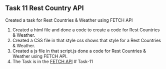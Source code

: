 ## Task 11 Rest Country API

Created a task for Rest Countries & Weather using FETCH API
   1. Created a html file and done a code to create a  code for Rest Countries & Weather.
   2. Created a  CSS file  in that style css shows that style for a Rest Countries & Weather.
   3. Created a  js file in that script.js done a code for Rest Countries & Weather using FETCH API.
   4. The Task  is in  the [FETCH API](./js/script.js) 
#   T a s k - 1 1  
 
